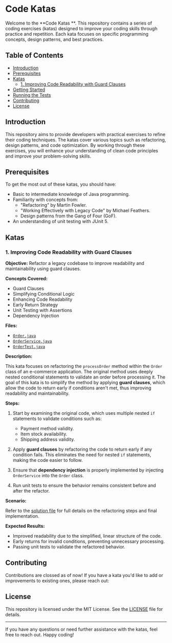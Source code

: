 # Code Katas 

Welcome to the **Code Katas **. This repository contains a series of coding exercises (katas) designed to improve your coding skills through practice and repetition. Each kata focuses on specific programming concepts, design patterns, and best practices.

## Table of Contents

- [Introduction](#introduction)
- [Prerequisites](#prerequisites)
- [Katas](#katas)
  - [1. Improving Code Readability with Guard Clauses](#1-improving-code-readability-with-guard-clauses)
- [Getting Started](#getting-started)
- [Running the Tests](#running-the-tests)
- [Contributing](#contributing)
- [License](#license)

## Introduction

This repository aims to provide developers with practical exercises to refine their coding techniques. The katas cover various topics such as refactoring, design patterns, and code optimization. By working through these exercises, you will enhance your understanding of clean code principles and improve your problem-solving skills.

## Prerequisites

To get the most out of these katas, you should have:

- Basic to intermediate knowledge of Java programming.
- Familiarity with concepts from:
  - "Refactoring" by Martin Fowler.
  - "Working Effectively with Legacy Code" by Michael Feathers.
  - Design patterns from the Gang of Four (GoF).
- An understanding of unit testing with JUnit 5.

## Katas

### 1. Improving Code Readability with Guard Clauses

**Objective:** Refactor a legacy codebase to improve readability and maintainability using guard clauses.

**Concepts Covered:**

- Guard Clauses
- Simplifying Conditional Logic
- Enhancing Code Readability
- Early Return Strategy
- Unit Testing with Assertions
- Dependency Injection

**Files:**

- [`Order.java`](kata1-guard-clauses/Order.java)
- [`OrderService.java`](kata1-guard-clauses/OrderService.java)
- [`OrderTest.java`](kata1-guard-clauses/OrderTest.java)

**Description:**

This kata focuses on refactoring the `processOrder` method within the `Order` class of an e-commerce application. The original method uses deeply nested conditional statements to validate an order before processing it. The goal of this kata is to simplify the method by applying **guard clauses**, which allow the code to return early if conditions aren't met, thus improving readability and maintainability.

**Steps:**

1. Start by examining the original code, which uses multiple nested `if` statements to validate conditions such as:
   - Payment method validity.
   - Item stock availability.
   - Shipping address validity.

2. Apply **guard clauses** by refactoring the code to return early if any condition fails. This eliminates the need for nested `if` statements, making the code easier to follow.

3. Ensure that **dependency injection** is properly implemented by injecting `OrderService` into the `Order` class.

4. Run unit tests to ensure the behavior remains consistent before and after the refactor.

**Scenario:**

Refer to the [solution file](kata1-guard-clauses/solution.md) for full details on the refactoring steps and final implementation.

**Expected Results:**

- Improved readability due to the simplified, linear structure of the code.
- Early returns for invalid conditions, preventing unnecessary processing.
- Passing unit tests to validate the refactored behavior.

 

## Contributing

Contributions are clossed as of now! If you have a kata you'd like to add or improvements to existing ones, please reach out:


## License

This repository is licensed under the MIT License. See the [LICENSE](LICENSE) file for details.

---

If you have any questions or need further assistance with the katas, feel free to reach out. Happy coding!
